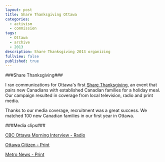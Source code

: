 ```yaml
---
layout: post
title: Share Thanksgiving Ottawa
categories: 
  - activism
  - commission
tags: 
  - Ottawa
  - archive
  - 2013
description: Share Thanksgiving 2013 organizing
fullview: false
published: true
---
```


###Share Thanksgiving###

I ran communications for Ottawa's first [Share Thanksgiving](http://www.sharethanksgiving.ca/), an event that pairs new Canadians with established Canadian families for a holiday meal. Our campaign resulted in coverage from local television, radio and print media. 

Thanks to our media coverage, recruitment was a great success. We matched 100 new Canadian families in our first year in Ottawa.

###Media clips###

[CBC Ottawa Morning Interview - Radio](http://www.cbc.ca/player/AudioMobile/Ottawa%2BMorning/ID/2410987290/)

[Ottawa Citizen - Print](https://web.archive.org/web/20131010123436/http://www.ottawacitizen.com/life/Canadians+invited+experience+traditional+holiday/9018185/story.html)

[Metro News - Print](http://metronews.ca/news/ottawa/824182/ottawa-families-welcome-new-canadians-international-students-with-thanksgiving-dinner/)